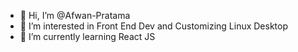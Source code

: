 - 👋 Hi, I’m @Afwan-Pratama
- 👀 I’m interested in Front End Dev and Customizing Linux Desktop
- 🌱 I’m currently learning React JS

<!---
Afwan-Pratama/Afwan-Pratama is a ✨ special ✨ repository because its `README.md` (this file) appears on your GitHub profile.
You can click the Preview link to take a look at your changes.
--->
